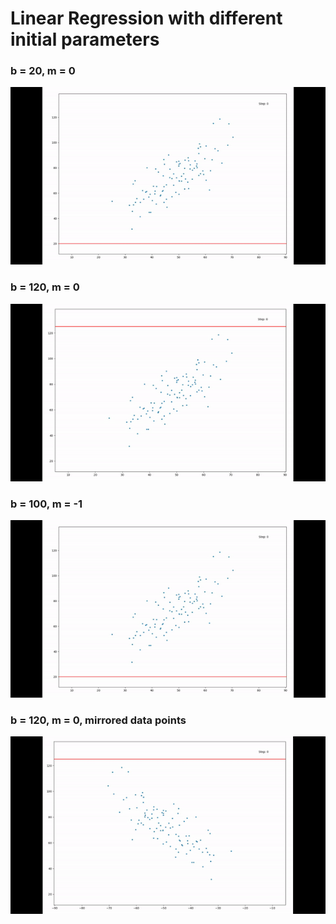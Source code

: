 # Linear Regression with different initial parameters

### b = 20, m = 0
![](Demos\20_0.gif)

### b = 120, m = 0
![](Demos\120_0.gif)

### b = 100, m = -1
![](Demos\20_0.gif)

### b = 120, m = 0, mirrored data points
![](Demos\120_0_mirror.gif)
